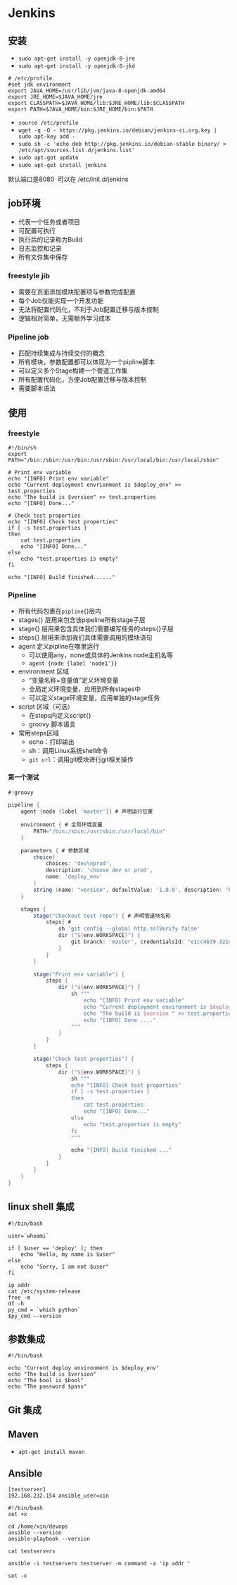 # Jenkins

## 安装

* `sudo apt-get install -y openjdk-8-jre`
* `sudo apt-get install -y openjdk-8-jkd`

````
# /etc/profile
#set jdk environment 
export JAVA_HOME=/usr/lib/jvm/java-8-openjdk-amd64
export JRE_HOME=$JAVA_HOME/jre 
export CLASSPATH=$JAVA_HOME/lib:$JRE_HOME/lib:$CLASSPATH 
export PATH=$JAVA_HOME/bin:$JRE_HOME/bin:$PATH 
````

* `source /etc/profile `
* `wget -q -O - https://pkg.jenkins.io/debian/jenkins-ci.org.key | sudo apt-key add - `
* `sudo sh -c 'echo deb http://pkg.jenkins.io/debian-stable binary/ > /etc/apt/sources.list.d/jenkins.list' `
* `sudo apt-get update`
* `sudo apt-get install jenkins`

默认端口是8080  可以在 /etc/init.d/jenkins 

## job环境

* 代表一个任务或者项目
* 可配置可执行
* 执行后的记录称为Build
* 日志监控和记录
* 所有文件集中保存

### freestyle jib

* 需要在页面添加模块配置项与参数完成配置
* 每个Job仅能实现一个开发功能
* 无法将配置代码化，不利于Job配置迁移与版本控制
* 逻辑相对简单，无需额外学习成本

### Pipeline job

* 匹配持续集成与持续交付的概念
* 所有模块，参数配置都可以体现为一个pipline脚本
* 可以定义多个Stage构建一个管道工作集
* 所有配置代码化，方便Job配置迁移与版本控制
* 需要脚本语法


## 使用

### freestyle

`````shell
#!/bin/sh
export PATH="/bin:/sbin:/usr/bin:/usr/sbin:/usr/local/bin:/usr/local/sbin"

# Print env variable
echo "[INFO] Print env variable"
echo "Current deployment envrionment is $deploy_env" >> test.properties 
echo "The build is $version" >> test.properties
echo "[INFO] Done..."

# Check test properties
echo "[INFO] Check test properties"
if [ -s test.properties ]
then 
    cat test.properties
    echo "[INFO] Done..."
else
    echo "test.properties is empty"
fi

echo "[INFO] Build finished......"
`````

### Pipeline 

* 所有代码包裹在`pipline`{}层内
* stages{} 层用来包含该pipeline所有stage子层
* stage{} 层用来包含具体我们需要编写任务的steps{}子层
* steps{} 层用来添加我们具体需要调用的模块语句
* agent 定义pipline在哪里运行
  * 可以使用any，none或具体的Jenkins node主机名等
  * `agent {node {label 'node1'}}`
* environment 区域
  * “变量名称=变量值”定义环境变量
  * 全局定义环境变量，应用到所有stages中
  * 可以定义stage环境变量，应用单独的stage任务
* script 区域（可选）
  * 在steps内定义script{}
  * groovy 脚本语言
* 常用steps区域
  * echo：打印输出
  * sh：调用Linux系统shell命令
  * `git url`：调用git模块进行git相关操作

#### 第一个测试

````groovy
#!groovy

pipeline {
    agent {node {label 'master'}} # 声明运行位置
    
    environment { # 全局环境变量
        PATH="/bin:/sbin:/usr/sbin:/usr/local/bin"
    }

    parameters { # 参数区域
        choice( 
            choices: 'dev\nprod',
            description: 'choose dev or prod', 
            name: 'deploy_env'
        )
        string (name: "version", defaultValue: '1.0.0', description: 'build version')
    }

    stages {
        stage("Checkout test repo") { # 声明管道块名称
            steps{ # 
                sh 'git config --global http.sslVerify false'
                dir ("${env.WORKSPACE}") {
                    git branch: 'master', credentialsId: "e1cc4639-321e-4456-a3bc-bc825ed80cee", url: "git@gitlab.example.com:root/test.git"
                }
            }
        }

        stage("Print env variable") {
            steps {
                dir ("${env.WORKSPACE}") {
                    sh """
                        echo "[INFO] Print env variable"
                        echo "Current deployment environment is $deploy_env" >> test.properties
                        echo "The build is $version " >> test.properties
                        echo "[INFO] Done ...."
                    """
                }
            }
        }

        stage("Check test properties") {
            steps {
                dir ("${env.WORKSPACE}") {
                    sh """
                    echo "[INFO] Check test properties"
                    if [ -s test.properties ]
                    then 
                        cat test.properties
                        echo "[INFO] Done..."
                    else 
                        echo "test.properties is empty"
                    fi
                    """

                    echo "[INFO] Build finished ..."
                }
            }
        }
    }
}
````

## linux shell 集成

````shell
#!/bin/bash

user=`whoami`

if [ $user == 'deploy' ]; then
    echo "Hello, my name is $user"
else
    echo "Sorry, I am not $user"
fi

ip addr 
cat /etc/system-release
free -m
df -h 
py_cmd = `which python`
$py_cmd --version
````

## 参数集成

```shell
#!/bin/bash

echo "Current deploy environment is $deploy_env"
echo "The build is $version"
echo "The bool is $bool"
echo "The password $pass"
```

## Git 集成

## Maven

* `apt-get install maven`

## Ansible

````shell
[testserver]
192.168.232.154 ansible_user=xin
````

`````
#!/bin/bash
set +x

cd /home/xin/devops
ansible --version
ansible-playbook --version

cat testservers

ansible -i testservers testserver -m command -a 'ip addr '

set -x
`````